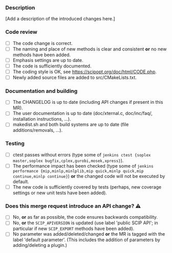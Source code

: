 ### Description

[Add a description of the introduced changes here.]

### Code review

* [ ] The code change is correct.
* [ ] The naming and place of new methods is clear and consistent **or** no new methods have been added.
* [ ] Emphasis settings are up to date.
* [ ] The code is sufficiently documented.
* [ ] The coding style is OK, see https://scipopt.org/doc/html/CODE.php.
* [ ] Newly added source files are added to src/CMakeLists.txt.

### Documentation and building

* [ ] The CHANGELOG is up to date (including API changes if present in this MR).
* [ ] The user documentation is up to date (doc/xternal.c, doc/inc/faq/, installation instructions, ...).
* [ ] makedist.sh and both build systems are up to date (file additions/removals, ...).

### Testing

* [ ] ctest passes without errors (type some of `jenkins ctest {soplex master,soplex bugfix,cplex,gurobi,mosek,xpress}`).
* [ ] The performance impact has been checked (type some of `jenkins performance {mip,minlp,minlplib,mip quick,minlp quick,mip continue,minlp continue}`) **or** the changed code will not be executed by default.
* [ ] The new code is sufficiently covered by tests (perhaps, new coverage settings or new unit tests have been added).

### Does this merge request introduce an API change? :warning:

* [ ] No, **or** as far as possible, the code ensures backwards compatibility.
* [ ] No, **or** the `SCIP_APIVERSION` is updated (use label 'public SCIP API'; in particular if new `SCIP_EXPORT` methods have been added).
* [ ] No parameter was added/deleted/changed **or** the MR is tagged with the label 'default parameter'. (This includes the addition of parameters by adding/deleting a plugin.)
